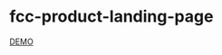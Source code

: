 # fcc-product-landing-page

<a href="https://natashport.github.io/fcc-product-landing-page/">DEMO</a>

